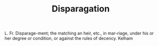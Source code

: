 ---
title: Disparagation
letter: D
permalink: "/definitions/bld-disparagation.html"
body: L. Fr. Disparage-ment; the matching an heir, etc., in mar-riage, under his or
  her degree or condition, or against the rules of decency. Kelham
published_at: '2018-07-07'
source: Black's Law Dictionary 2nd Ed (1910)
layout: post
---